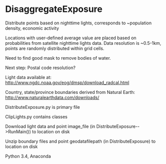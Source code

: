 DisaggregateExposure
====================

Distribute points based on nighttime lights, corresponds to ~population density, economic activity

Locations with user-defined average value are placed based on probabilities from satellite nighttime lights data.
Data resolution is ~0.5-1km, points are randomly distributed within grid cells.

Need to find good mask to remove bodies of water.

Next step: Postal code resolution?

Light data available at:
http://www.ngdc.noaa.gov/eog/dmsp/download_radcal.html

Country, state/province boundaries derived from Natural Earth:
http://www.naturalearthdata.com/downloads/

DistributeExposure.py is primary file

ClipLights.py contains classes

Download light data and point image_file (in DistributeExposure-->RunMain()) to location on disk

Unzip boundary files and point geodatafilepath (in DistributeExposure) to location on disk

Python 3.4, Anaconda

